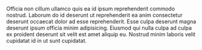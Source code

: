 

Officia non cillum ullamco quis ea id ipsum reprehenderit commodo nostrud. Laborum do id deserunt ut reprehenderit ea anim consectetur deserunt occaecat dolor ad esse reprehenderit. Esse culpa deserunt magna deserunt ipsum officia minim adipisicing. Eiusmod qui nulla culpa ad culpa ex proident deserunt sit velit est amet aliquip eu. Nostrud minim laboris velit cupidatat id in ut sunt cupidatat.